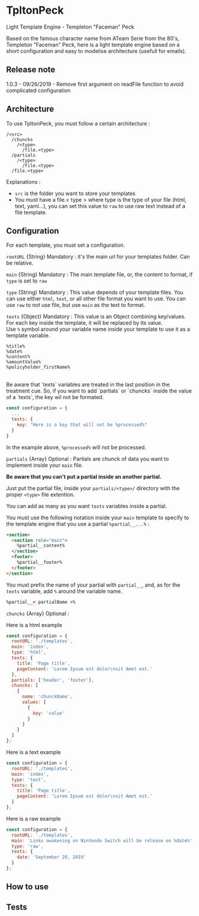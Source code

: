 # TpltonPeck

Light Template Engine - Templeton "Faceman" Peck

Based on the famous character name from ATeam Serie from the 80's, Templeton "Faceman" Peck,
here is a light template engine based on a short configuration and easy to modelise architecture (usefull for emails).

## Release note

1.0.3 - 09/26/2019 - Remove first argument on readFile function to avoid complicated configuration

## Architecture

To use TpltonPeck, you must follow a certain architecture :

```shell
/<src>
  /chuncks
    /<type>
      /file.<type>
  /partials
    /<type>
      /file.<type>
  /file.<type>
```

Explanations :

- `src` is the folder you want to store your templates
- You must have a file.< type > where type is the type of your file (html, text, yaml...), you can set this value to `raw` to use raw text instead of a file template.

## Configuration

For each template, you must set a configuration.

`rootURL` {String} Mandatory : it's the main url for your templates folder. Can be relative.

`main` {String} Mandatory : The main template file, or, the content to format, if `type` is set to `raw`

`type` {String} Mandatory : This value depends of your template files. You can use either `html`, `text`, or all other file format you want to use. You can use `raw` to not use file, but use `main` as the text to format.

`texts` {Object} Mandatory : This value is an Object combining key/values. For each key inside the template, it will be replaced by its value. <br />
Use `%` symbol around your variable name inside your template to use it as a template variable.

```
%title%
%date%
%content%
%amountValue%
%policyholder_firstName%
```

<br />
Be aware that `texts` variables are treated in the last position in the treatment cue. So, if you want to add `partials` or `chuncks` inside the value of a `texts`, the key wil not be formated.

```javascript
const configuration = {
  ...
  texts: {
    key: "Here is a key that will not be %processed%"
  }
}
```

In the example above, `%processed%` will not be processed.

`partials` {Array} Optional : Partials are chunck of data you want to implement inside your `main` file.

**Be aware that you can't put a partial inside an another partial.**

Just put the partial file, inside your `partials/<type>/` directory with the proper `<type>` file extention.<br/>

You can add as many as you want `texts` variables inside a partial.

You must use the following notation inside your `main` template to specify to the template engine that you use a partial `%partial__...%` :

```html
<section>
  <section role="main">
    %partial__content%
  </section>
  <footer>
    %partial__footer%
  </footer>
</section>
```

You must prefix the name of your partial with `partial__`, and, as for the `texts` variable, add `%` around the variable name.

```html
%partial__< partialName >%
```

`chuncks` {Array} Optional :

Here is a html example

```javascript
const configuration = {
  rootURL: './templates',
  main: 'index',
  type: 'html',
  texts: {
    title: 'Page title',
    pageContent: 'Lorem Ipsum est dolor\nsit Amet est.'
  },
  partials: ['header', 'footer'],
  chuncks: [
    {
      name: 'chunckName',
      values: [
        {
          key: 'value'
        }
      ]
    }
  ]
};
```

Here is a text example

```javascript
const configuration = {
  rootURL: './templates',
  main: 'index',
  type: 'text',
  texts: {
    title: 'Page title',
    pageContent: 'Lorem Ipsum est dolor\nsit Amet est.'
  }
};
```

Here is a raw example

```javascript
const configuration = {
  rootURL: './templates',
  main: 'Links awakening on Nintendo Switch will be release on %date%',
  type: 'raw',
  texts: {
    date: 'September 20, 2019'
  }
};
```

## How to use

## Tests

```

```

